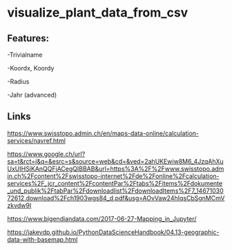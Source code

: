 # visualize_plant_data_from_csv

## Features:
-Trivialname

-Koordx, Koordy

-Radius

-Jahr (advanced)

## Links
https://www.swisstopo.admin.ch/en/maps-data-online/calculation-services/navref.html

https://www.google.ch/url?sa=t&rct=j&q=&esrc=s&source=web&cd=&ved=2ahUKEwiw8M6_4JzqAhXuUxUIHSjKAnQQFjACegQIBBAB&url=https%3A%2F%2Fwww.swisstopo.admin.ch%2Fcontent%2Fswisstopo-internet%2Fde%2Fonline%2Fcalculation-services%2F_jcr_content%2FcontentPar%2Ftabs%2Fitems%2Fdokumente_und_publik%2FtabPar%2Fdownloadlist%2FdownloadItems%2F7_1467103072612.download%2Fch1903wgs84_d.pdf&usg=AOvVaw24hIqsCbSgnMCmVzkvdw9I

https://www.bigendiandata.com/2017-06-27-Mapping_in_Jupyter/

https://jakevdp.github.io/PythonDataScienceHandbook/04.13-geographic-data-with-basemap.html
